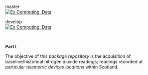 <br>

master <br>
[![Ex Computing: Data](https://github.com/excomputing/data/actions/workflows/main.yml/badge.svg?branch=master)](https://github.com/excomputing/data/actions/workflows/main.yml)

develop <br>
[![Ex Computing: Data](https://github.com/excomputing/data/actions/workflows/main.yml/badge.svg?branch=develop)](https://github.com/excomputing/data/actions/workflows/main.yml)

<br>

**Part I**

The objective of this *package repository* is the acquisition of baseline/historical nitrogen dioxide readings; readings recorded at particular *telemetric 
devices locations* within Scotland.  

<br>
<br>

<br>
<br>

<br>
<br>

<br>
<br>
